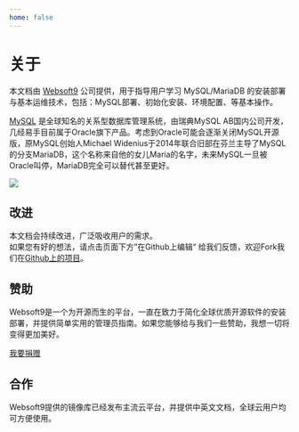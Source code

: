 ```yaml
---
home: false
---
```


# 关于

本文档由 [Websoft9](https://www.websoft9.com/) 公司提供，用于指导用户学习 MySQL/MariaDB 的安装部署与基本运维技术，包括：MySQL部署、初始化安装、环境配置、等基本操作。

[MySQL](https://www.mysql.com/products/community/) 是全球知名的关系型数据库管理系统，由瑞典MySQL AB国内公司开发，几经易手目前属于Oracle旗下产品。考虑到Oracle可能会逐渐关闭MySQL开源版，原MySQL创始人Michael Widenius于2014年联合旧部在芬兰主导了MySQL的分支MariaDB，这个名称来自他的女儿Maria的名字，未来MySQL一旦被Oracle叫停，MariaDB完全可以替代甚至更好。

![](http://libs.websoft9.com/Websoft9/DocsPicture/zh/mysql/mysql-mariadb-ui-websoft9.png)

## 改进

本文档会持续改进，广泛吸收用户的需求。  
如果您有好的想法，请点击页面下方”在Github上编辑“ 给我们反馈，欢迎Fork我们在[Github上的项目](https://github.com/Websoft9/mysql)。

## 赞助

Websoft9是一个为开源而生的平台，一直在致力于简化全球优质开源软件的安装部署，并提供简单实用的管理员指南。如果您能够给与我们一些赞助，我想一切将变得更加美好。  

[我要捐赠](https://www.websoft9.com/aboutus/donate)

## 合作

Websoft9提供的镜像库已经发布主流云平台，并提供中英文文档，全球云用户均可方便使用。  